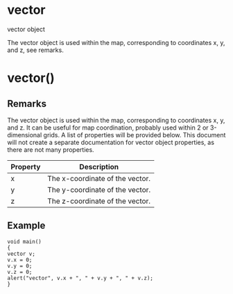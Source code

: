 # vector

vector object

The vector object is used within the map, corresponding to coordinates x, y, and z, see remarks.

# vector()

## Remarks

The vector object is used within the map, corresponding to coordinates x, y, and z. It can be useful for map coordination, probably used within 2 or 3-dimensional grids. A list of properties will be provided below. This document will not create a separate documentation for vector object properties, as there are not many properties.

Property| Description
---|---
x| The x-coordinate of the vector.
y| The y-coordinate of the vector.
z| The z-coordinate of the vector.

## Example

```
void main()
{
vector v;
v.x = 0;
v.y = 0;
v.z = 0;
alert("vector", v.x + ", " + v.y + ", " + v.z);
}
```